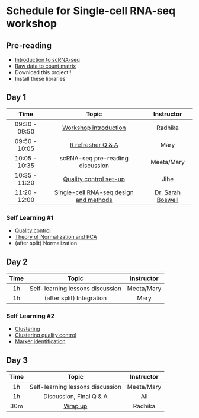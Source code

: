 # Schedule for Single-cell RNA-seq workshop

## Pre-reading
* [Introduction to scRNA-seq](../lessons/01_intro_to_scRNA-seq.md)
* [Raw data to count matrix](../lessons/02_SC_generation_of_count_matrix.md)
* Download this project!!
* Install these libraries

## Day 1
| Time |  Topic  | Instructor |
|:-----------:|:----------:|:--------:|
| 09:30 - 09:50 | [Workshop introduction](../slides/Intro_to_workshop.pdf) | Radhika
| 09:50 - 10:05 | [R refresher Q & A](../lessons/R_refresher.md) | Mary |
| 10:05 - 10:35 | scRNA-seq pre-reading discussion | Meeta/Mary |
| 10:35 - 11:20 | [Quality control set-up](../lessons/03_SC_quality_control-setup.md) | Jihe |
| 11:20 - 12:00 | [Single-cell RNA-seq design and methods](../slides/Single_Cell_2_27_20.pdf) | [Dr. Sarah Boswell](https://scholar.harvard.edu/saboswell) |

### Self Learning #1
* [Quality control](../lessons/04_SC_quality_control.md)
* [Theory of Normalization and PCA](../lessons/05_normalization_and_PCA.md)
* (after split) Normalization

## Day 2

| Time |  Topic  | Instructor |
|:-----------:|:----------:|:--------:|
| 1h | Self-learning lessons discussion | Meeta/Mary |
| 1h | (after split) Integration | Mary |

### Self Learning #2
* [Clustering](../lessons/07_SC_clustering_cells_SCT.md)
* [Clustering quality control](../lessons/08_SC_clustering_quality_control.md)
* [Marker identification](../lessons/09_merged_SC_marker_identification.md)

## Day 3

| Time |  Topic  | Instructor |
|:-----------:|:----------:|:--------:|
| 1h | Self-learning lessons discussion | Meeta/Mary |
| 1h | Discussion, Final Q & A | All |
| 30m| [Wrap up](../slides/Workshop_wrapup.pdf) | Radhika |

